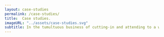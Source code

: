 ```yaml
---
layout: case-studies
permalink: /case-studies/
title:  Case studies.
imageURL: "../assets/case-studies.svg"
subtitle: In the tumultuous business of cutting-in and attending to a whale, there is much running backwards and forwards among the crew. Now hands
---
```


